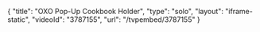 {
    "title": "OXO Pop-Up Cookbook Holder",
    "type": "solo",
    "layout": "iframe-static",
    "videoId": "3787155",
    "url": "\/tvpembed\/3787155"
}